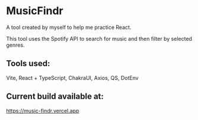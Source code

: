 # MusicFindr

A tool created by myself to help me practice React. 

This tool uses the Spotify API to search for music and then filter by selected genres.

## Tools used:
Vite,
React + TypeScript,
ChakraUI,
Axios,
QS,
DotEnv

## Current build available at:
https://music-findr.vercel.app
